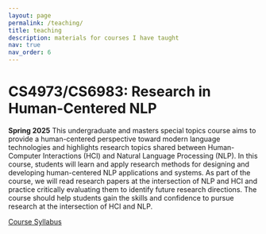 ```yaml
---
layout: page
permalink: /teaching/
title: teaching
description: materials for courses I have taught
nav: true
nav_order: 6
---
```


# CS4973/CS6983: Research in Human-Centered NLP
**Spring 2025**
This undergraduate and masters special topics course aims to provide a human-centered perspective toward modern language technologies and highlights research topics shared between Human-Computer Interactions (HCI) and Natural Language Processing (NLP). In this course, students will learn and apply research methods for designing and developing human-centered NLP applications and systems. As part of the course, we will read research papers at the intersection of NLP and HCI and practice critically evaluating them to identify future research directions. The course should help students gain the skills and confidence to pursue research at the intersection of HCI and NLP.

[Course Syllabus](../assets/pdf/CS4973_Syllabus.pdf)

